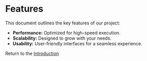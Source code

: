# Features

This document outlines the key features of our project:

- **Performance:** Optimized for high-speed execution.
- **Scalability:** Designed to grow with your needs.
- **Usability:** User-friendly interfaces for a seamless experience.

Return to the [Introduction](introduction.md)
